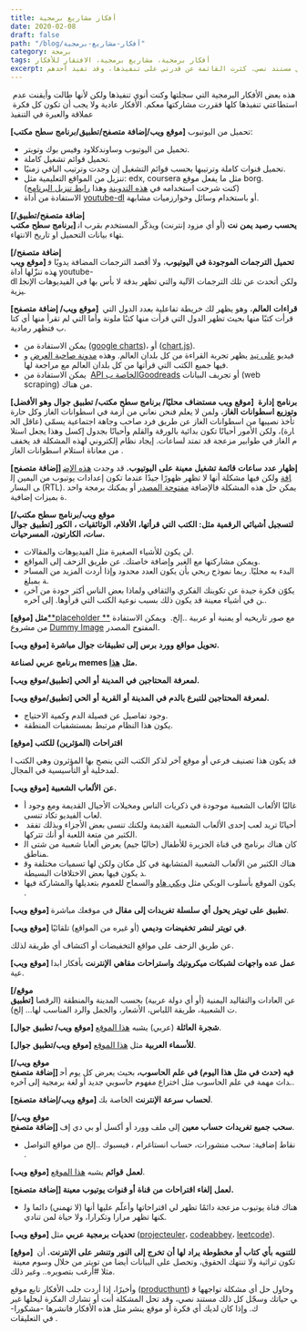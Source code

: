 ```yaml
---
title: أفكار مشاريع برمجية
date: 2020-02-08
draft: false
path: "/blog/أفكار-مشاريع-برمجية"
category: برمجة
tags: أفكار برمجية، مشاريع برمجية، الافتقار للأفكار
excerpt: كتبت هنا بعض المشاريع البرمجية التي كنت أسجلها في مستند نصي. كثرت القائمة عن قدرتي على تنفيذها، وقد تفيد أحدهم.
---
```


هذه بعض الأفكار البرمجية التي سجلتها وكنت أنوي تنفيذها ولكن لأنها طالت وأيقنت عدم استطاعتي تنفيذها كلها فقررت مشاركتها معكم. الأفكار عادية ولا يجب أن تكون كل فكرة عملاقة والعبرة في التنفيذ

**[موقع** **ويب/إضافة** **متصفح/تطبيق/برنامج** **سطح** **مكتب]** تحميل من اليوتيوب:
-   تحميل من اليوتيوب وساوندكلاود وفيس بوك وتويتر.
-   تحميل قوائم تشغيل كاملة.
-   تحميل قنوات كاملة وترتيبها بحسب قوائم التشغيل إن وجدت وترتيب الباقي زمنيًا.
-   تنزيل من المواقع التعليمية مثل: edx, coursera مثل ما يفعل موقع borg. (كنت شرحت استخدامه في [هذه التدوينة](http://watheq.xyz/post.php?p_id=41) وهذا [رابط تنزيل البرنامج](https://www.gautamji.com/2017/08/borg.html))
-   الاستفادة من أداة [youtube-dl](https://github.com/ytdl-org/youtube-dl) أو باستخدام وسائل وخوارزميات مشابهة.

**[إضافة** **متصفح/تطبيق/برنامج** **سطح** **مكتب] يحسب** **رصيد** **يمن** **نت** (أو أي مزود إنترنت) ويذكّر المستخدم بقرب انتهاء بيانات التحميل او تاريخ الانتهاء.

**[إضافة** **متصفح/موقع** **ويب] تحميل** **الترجمات** **الموجودة** **في** **اليوتيوب**، ولا أقصد الترجمات المضافة يدويًا فهذه تنزّلها أداة youtube-dl ولكن أتحدث عن تلك الترجمات الآلية والتي تظهر بدقة لا بأس بها في الفيديوهات الإنجليزية.

**[موقع** **ويب/ إضافة** **متصفح] قراءات** **العالم**، وهو يظهر لك خريطة تفاعلية بعدد الدول التي قرأت كتبًا منها بحيث تظهر الدول التي قرأت منها كتبًا ملونة وأما التي لم تقرأ منها أي كتاب فتظهر رمادية.

-   يمكن الاستفادة من ([google charts](https://developers.google.com/chart))، أو ([chart.js](https://www.chartjs.org/)).
-   فيديو [على تيد](https://www.youtube.com/watch?v=Hh09xlzxRmE) يظهر تجربة القراءة من كل بلدان العالم. وهذه [مدونة صاحبة العرض](http://ayearofreadingtheworld.com/) وفيها جميع الكتب التي قرأتها من كل بلدان العالم مع مراجعة لها.
-   يمكن الاستفادة من  [API الخاصة بGoodreads](https://www.goodreads.com/api) أو تجريف البيانات (web scraping) من هناك.

**[موقع** **ويب** **مستضاف** **محليًا/ برنامج** **سطح** **مكتب/ تطبيق** **جوال** **وهو** **الأفضل] برنامج** **إدارة** **وتوزيع** **اسطوانات** **الغاز**، ولمن لا يعلم فنحن نعاني من أزمة في اسطوانات الغاز وكل حارة تأخذ نصيبها من اسطوانات الغاز عن طريق فرد صاحب وجاهة اجتماعية يسمّى (عاقل الحارة)، ولكن الأمور أحيانًا تكون بدائية بالورقة والقلم وأحيانًا بجدول إكسل وهذا يجعل استلام الغاز في طوابير مزعجة قد تمتد لساعات. إيجاد نظام إلكتروني لهذه المشكلة قد يخفف من معاناة استلام اسطوانات الغاز.

**[إضافة** **متصفح] إظهار** **عدد** **ساعات** **قائمة** **تشغيل** **معينة** **على** **اليوتيوب.** قد وجدت [هذه الإضافة](https://chrome.google.com/webstore/detail/youtube-playlist-total-du/khojmgiiphnllfcdgkccmdhkfkccnhlo) ولكن فيها مشكلة أنها لا تظهر ظهورًا جيدًا عندما تكون إعدادات يوتيوب من اليمين إلى اليسار (RTL). يمكن حل هذه المشكلة فالإضافة [مفتوحة المصدر](https://github.com/oktaysabak/youtube-playlist-total-duration) أو يمكنك برمجة واحدة بميزات إضافية.

**[موقع** **ويب/برنامج** **سطح** **مكتب/تطبيق** **جوال] لتسجيل** **أشيائي** **الرقمية** **مثل: الكتب** **التي** **قرأتها،** **الأفلام،** **الوثائقيات** **،** **الكورسات،** **الكارتون،** **المسرحيات.**

-   لن يكون للأشياء الصغيرة مثل الفيديوهات والمقالات.
-   ويمكن مشاركتها مع الغير وإضافة خاصتك. عن طريق الزحف إلى المواقع.
-   البدء به محليًا. ربما نموذج ربحي بأن يكون العدد محدود وإذا أردت المزيد من المساحة بمبلغ.
-   يكوّن فكرة جيدة عن تكوينك الفكري والثقافي ولماذا بعض الناس أكثر جودة من آخرين في أشياء معينة قد يكون ذلك بسبب نوعية الكتب التي قرأوها. إلى آخره..

**[موقع] مثل**[**placeholder **](https://placeholder.com/)مع صور تاريخيه أو يمنية أو عربية ..إلخ.  ويمكن الاستفادة من مشروع [Dummy Image](https://dummyimage.com/) المفتوح المصدر.

**[موقع** **ويب] تحويل** **مواقع** **وورد** **برس** **إلى** **تطبيقات** **جوال** **مباشرة.**

**برنامج** **عربي** **لصناعة memes مثل** [**هذا**](https://imgflip.com/memegenerator)**.**

**[تطبيق/موقع** **ويب] لمعرفة** **المحتاجين** **في** **المدينة** **أو** **الحي.**

**[تطبيق/موقع** **ويب] لمعرفة** **المحتاجين** **للتبرع** **بالدم** **في** **المدينة** **أو** **القرية** **أو** **الحي.**

-   وجود تفاصيل عن فصيلة الدم وكمية الاحتياج.
-   يكون هذا النظام مرتبط بمستشفيات المنطقة.

**[موقع] اقتراحات (المؤثرين) للكتب**

قد يكون هذا تصنيف فرعي أو موقع آخر لذكر الكتب التي ينصح بها المؤثرون وهي الكتب المدخلية أو التأسيسية في المجال.

**[موقع** **ويب] عن** **الألعاب** **الشعبية.**

-   غالبًا الألعاب الشعبية موجودة في ذكريات الناس ومخيلات الأجيال القديمة ومع وجود ألعاب الفيديو تكاد تنسى.
-   أحيانًا تريد لعب إحدى الألعاب الشعبية القديمة ولكنك تنسى بعض الأجزاء وبذلك تفقد الكثير من متعة اللعبة أو أنك تتركها.
-   كان هناك برنامج في قناة الجزيرة للأطفال (حاليًا جيم) يعرض ألعابا شعبية من شتى المناطق.
-   هناك الكثير من الألعاب الشعبية المتشابهة في كل مكان ولكن لها تسميات مختلفة وقد يكون فيها بعض الاختلافات البسيطة. 
-   يكون الموقع بأسلوب الويكي مثل [ويكي هاو](https://www.wikihow.com/) والسماح للعموم بتعديلها والمشاركة فيها. 

**[موقع** **ويب] تطبيق** **على** **تويتر** **يحول** **أي** **سلسلة** **تغريدات** **إلى** **مقال** في موقعك مباشرة.

**[موقع** **ويب] في** **تويتر** **لنشر** **تخفيضات** **وديمي** (أو غيره من المواقع) تلقائيًا.

عن طريق الزحف على مواقع التخفيضات أو اكتشاف أي طريقة لذلك.

**[موقع** **ويب] عمل** **عده** **واجهات** **لشبكات** **ميكروتيك** **واستراحات** **مقاهي** **الإنترنت** بأفكار ابداعية.

**[موقع/تطبيق]** عن العادات والتقاليد اليمنية (أو أي دولة عربية) بحسب المدينة والمنطقة (الرقصات الشعبية، طريقة اللباس، الأشعار، والجمل والرد المناسب لها... إلخ).

**[موقع** **ويب/ تطبيق** **جوال] شجرة** **العائلة** (عربي) يشبه [هذا الموقع](http://www.familyecho.com/).

**[موقع** **ويب/تطبيق** **جوال] للأسماء** **العربية** مثل [هذا الموقع](http://www.apple.com/).

**[موقع** **ويب/إضافة** **متصفح] فيه (حدث** **في** **مثل** **هذا** **اليوم) في** **علم** **الحاسوب،** بحيث يعرض كل يوم أحداث مهمة في علم الحاسوب مثل اختراع مفهوم حاسوبي جديد أو لغة برمجية إلى آخره..

**[موقع** **ويب/إضافة** **متصفح] لحساب** **سرعة** **الإنترنت** الخاصة بك.

**[موقع** **ويب/إضافة** **متصفح] سحب** **جميع** **تغريدات** **حساب** **معين** إلى ملف وورد أو أكسل أو بي دي إف.

-   نقاط إضافية: سحب منشورات، حساب انستاغرام ، فيسبوك ..إلخ من مواقع التواصل.

**[موقع** **ويب] لعمل** **قوائم** يشبه [هذا الموقع](https://list.ly/).

**[إضافة** **متصفح] لعمل** **إلغاء** **اقتراحات** **من** **قناة** **أو قنوات** **يوتيوب** **معينة.** 

-   هناك قناة يوتيوب مزعجة دائمًا تظهر لي اقتراحاتها وأعلّم عليها أنها (لا تهمني) دائما ولكنها تظهر مرارا وتكرارا، ولا حياة لمن تنادي.

**[موقع** **ويب] تحديات** **برمجية** **عربي** مثل ([projecteuler](https://projecteuler.net/)، [codeabbey](https://www.codeabbey.com/)، [leetcode](https://leetcode.com/)).

**[موقع] للتنويه** **بأي** **كتاب** **أو** **مخطوطة** **يراد** **لها** **أن** **تخرج** **إلى** **النور** **وتنشر** **على** **الإنترنت.** أن تكون تراثية ولا تنتهك الحقوق، وتحصل على البيانات أيضا من تويتر من خلال وسوم معينة مثلا #أرغب بتصويره.. وغير ذلك. 

وأخيرًا، إذا أردت جلب الأفكار تابع موقع ([producthunt](https://www.producthunt.com/)) وحاول حل أي مشكلة تواجهها في حياتك وسجّل كل ذلك مستند نصي، وقد تحل المشكلة أنت أو تشارك الفكرة ليحلها غيرك. وإذا كان لديك أي فكرة أو موقع ينشر مثل هذه الأفكار فانشرها -مشكورا- في التعليقات.